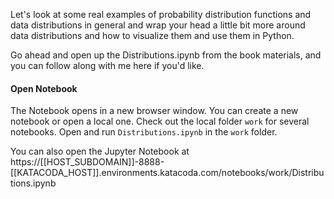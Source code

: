 Let's look at some real examples of probability distribution functions and data distributions in general and wrap your head a little bit more around data distributions and how to visualize them and use them in Python.

Go ahead and open up the Distributions.ipynb from the book materials, and you can follow along with me here if you'd like.

#### Open Notebook
The Notebook opens in a new browser window. You can create a new notebook or open a local one. Check out the local folder `work` for several notebooks. Open and run `Distributions.ipynb` in the `work` folder.

You can also open the Jupyter Notebook at https://[[HOST_SUBDOMAIN]]-8888-[[KATACODA_HOST]].environments.katacoda.com/notebooks/work/Distributions.ipynb
